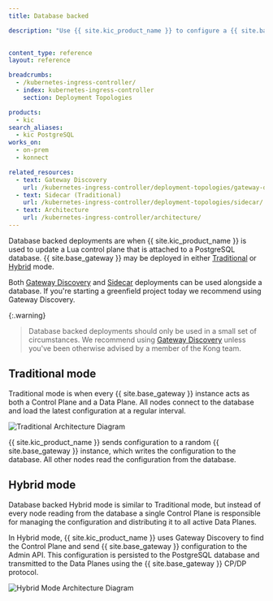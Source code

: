 ```yaml
---
title: Database backed

description: "Use {{ site.kic_product_name }} to configure a {{ site.base_gateway }} Control Plane that is attached to a PostgreSQL database."
  

content_type: reference
layout: reference

breadcrumbs:
  - /kubernetes-ingress-controller/
  - index: kubernetes-ingress-controller
    section: Deployment Topologies

products:
  - kic
search_aliases:
  - kic PostgreSQL
works_on:
  - on-prem
  - konnect

related_resources:
  - text: Gateway Discovery
    url: /kubernetes-ingress-controller/deployment-topologies/gateway-discovery/
  - text: Sidecar (Traditional)
    url: /kubernetes-ingress-controller/deployment-topologies/sidecar/
  - text: Architecture
    url: /kubernetes-ingress-controller/architecture/
---
```



Database backed deployments are when {{ site.kic_product_name }} is used to update a Lua control plane that is attached to a PostgreSQL database. {{ site.base_gateway }} may be deployed in either [Traditional](/gateway/traditional-mode/) or [Hybrid](/gateway/hybrid-mode/) mode.

Both [Gateway Discovery](/kubernetes-ingress-controller/deployment-topologies/gateway-discovery/) and [Sidecar](/kubernetes-ingress-controller/deployment-topologies/sidecar/) deployments can be used alongside a database. If you're starting a greenfield project today we recommend using Gateway Discovery.

{:.warning}
> Database backed deployments should only be used in a small set of circumstances. We recommend using [Gateway Discovery](/kubernetes-ingress-controller/deployment-topologies/gateway-discovery/) unless you've been otherwise advised by a member of the Kong team.

## Traditional mode

Traditional mode is when every {{ site.base_gateway }} instance acts as both a Control Plane and a Data Plane. All nodes connect to the database and load the latest configuration at a regular interval.

![Traditional Architecture Diagram](/assets/images/kic/topology/db-backed-traditional.png)

{{ site.kic_product_name }} sends configuration to a random {{ site.base_gateway }} instance, which writes the configuration to the database. All other nodes read the configuration from the database.

## Hybrid mode

Database backed Hybrid mode is similar to Traditional mode, but instead of every node reading from the database a single Control Plane is responsible for managing the configuration and distributing it to all active Data Planes.

In Hybrid mode, {{ site.kic_product_name }} uses Gateway Discovery to find the Control Plane and send {{ site.base_gateway }} configuration to the Admin API. This configuration is persisted to the PostgreSQL database and transmitted to the Data Planes using the {{ site.base_gateway }} CP/DP protocol.

![Hybrid Mode Architecture Diagram](/assets/images/kic/topology/db-backed-hybrid.png)